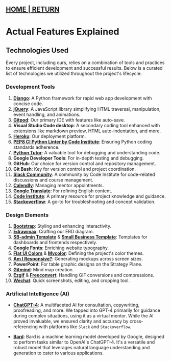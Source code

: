 ## [HOME | RETURN](https://github.com/plexoio/musa)

# Actual Features Explained

## Technologies Used

Every project, including ours, relies on a combination of tools and practices to ensure efficient development and successful results. Below is a curated list of technologies we utilized throughout the project's lifecycle:

### Development Tools

1. **[Django](https://www.djangoproject.com/)**: A Python framework for rapid web app development with concise code.
2. **[jQuery](https://jquery.com/)**: A JavaScript library simplifying HTML traversal, manipulation, event handling, and animations.
3. **[Gitpod](https://gitpod.io/plexoio)**: Our primary IDE with features like auto-save.
4. **Visual Studio Code desktop**: A secondary coding tool enhanced with extensions like markdown preview, HTML auto-indentation, and more.
5. **[Heroku](https://heroku.com/)**: Our deployment platform.
6. **[PEP8 CI Python Linter by Code Institute](https://pep8ci.herokuapp.com/)**: Ensuring Python coding standards adherence.
7. **[Python Tutor](https://pythontutor.com/)**: A valuable tool for debugging and understanding code.
8. **Google Developer Tools**: For in-depth testing and debugging.
9. **GitHub**: Our choice for version control and repository management.
10. **Git Bash**: Key for version control and project coordination.
11. **[Slack Community](https://slack.com/)**: A community by Code Institute for code-related discussions and course management.
12. **[Calendly](https://calendly.com/)**: Managing mentor appointments.
13. **[Google Translate](https://translate.google.com/)**: For refining English content.
14. **[Code Institute](https://codeinstitute.net/)**: A primary resource for project knowledge and guidance.
15. **[Stackoverflow](https://stackoverflow.com/)**: A go-to for troubleshooting and concept validation.

### Design Elements

1. **[Bootstrap](https://getbootstrap.com/docs/5.3/getting-started/introduction/)**: Styling and enhancing interactivity.
2. **[Edrawmax](https://www.edrawmax.com/)**: Crafting our ERD diagram.
3. **[SB-admin Template](https://startbootstrap.com/template/sb-admin)** & **[Small Business Template](https://startbootstrap.com/template/small-business)**: Templates for dashboards and frontends respectively.
4. **[Google Fonts](https://fonts.google.com/)**: Enriching website typography.
5. **[Flat UI Colors](https://flatuicolors.com/)** & **[Mycolor](https://mycolor.space/?hex=%2334495E&sub=1)**: Defining the project's color themes.
6. **[Am I Responsive?](https://ui.dev/amiresponsive)**: Generating mockups across screen sizes.
7. **PowerPoint**: For table graphic designs on the Strategy Plane.
8. **[Gitmind](https://gitmind.com/)**: Mind map creation.
9. **[Ezgif](https://ezgif.com/video-to-gif)** & **[Freeconvert](https://www.freeconvert.com/gif-compressor)**: Handling GIF conversions and compressions.
10. **[Wechat](https://www.wechat.com/)**: Quick screenshots, editing, and cropping tool.

### Artificial Intelligence (AI)

- **[ChatGPT-4](https://chat.openai.com/chat)**: A multifaceted AI for consultation, copywriting, proofreading, and more. We tapped into GPT-4 primarily for guidance during complex situations, using it as a virtual mentor. While the AI proved invaluable, we ensured clarity and accuracy by cross-referencing with platforms like `Slack` and `Stackoverflow`.

- **[Bard](https://bard.google.com/)**: Bard is a machine learning model developed by Google, designed to perform tasks similar to OpenAI's ChatGPT-4. It's a versatile and robust model that leverages natural language understanding and generation to cater to various applications.